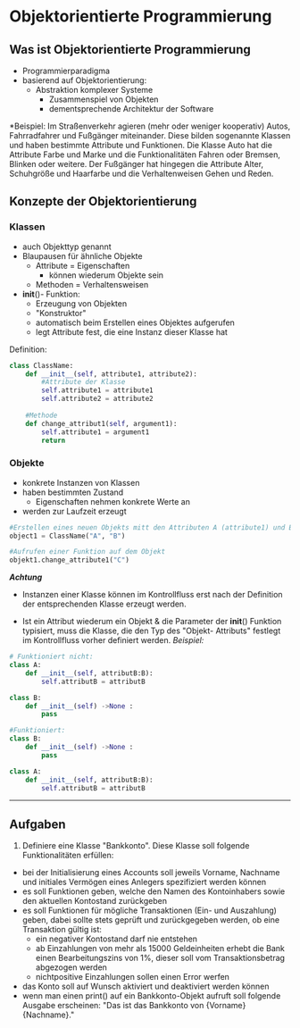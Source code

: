 # Objektorientierte Programmierung

## Was ist Objektorientierte Programmierung

- Programmierparadigma
- basierend auf Objektorientierung:
  - Abstraktion komplexer Systeme
    - Zusammenspiel von Objekten
    - dementsprechende Architektur der Software

*Beispiel:
Im Straßenverkehr agieren (mehr oder weniger kooperativ) Autos, Fahrradfahrer und Fußgänger miteinander. Diese bilden sogenannte Klassen und haben bestimmte Attribute und Funktionen. Die Klasse Auto hat  die Attribute Farbe und Marke und die Funktionalitäten Fahren oder Bremsen, Blinken oder weitere. Der Fußgänger hat hingegen die Attribute Alter, Schuhgröße und Haarfarbe und die Verhaltenweisen Gehen und Reden.

## Konzepte der Objektorientierung

### Klassen

- auch Objekttyp genannt
- Blaupausen für ähnliche Objekte
  - Attribute = Eigenschaften
    - können wiederum Objekte sein
  - Methoden = Verhaltensweisen
- __init__()- Funktion:
  - Erzeugung von Objekten
  - "Konstruktor"
  - automatisch beim Erstellen eines Objektes aufgerufen
  - legt Attribute fest, die eine Instanz dieser Klasse hat

Definition:

```py
class ClassName: 
    def __init__(self, attribute1, attribute2):
        #Attribute der Klasse
        self.attribute1 = attribute1
        self.attribute2 = attribute2
    
    #Methode
    def change_attribut1(self, argument1):
        self.attribute1 = argument1
        return
```

### Objekte

- konkrete Instanzen von Klassen
- haben bestimmten Zustand
  - Eigenschaften nehmen konkrete Werte an
- werden zur Laufzeit erzeugt

```py
#Erstellen eines neuen Objekts mitt den Attributen A (attribute1) und B (attribute2)
object1 = ClassName("A", "B")

#Aufrufen einer Funktion auf dem Objekt
objekt1.change_attribute1("C")
```

***Achtung*** 
- Instanzen einer Klasse können im Kontrollfluss erst nach der Definition der entsprechenden Klasse erzeugt werden.

- Ist ein Attribut wiederum ein Objekt & die Parameter der __init__() Funktion typisiert, muss die Klasse, die den Typ des "Objekt- Attributs" festlegt im Kontrollfluss vorher definiert werden.
*Beispiel:*

```py
# Funktioniert nicht:
class A:
    def __init__(self, attributB:B):
        self.attributB = attributB

class B: 
    def __init__(self) ->None :
        pass
```

```py
#Funktioniert:
class B: 
    def __init__(self) ->None :
        pass

class A:
    def __init__(self, attributB:B):
        self.attributB = attributB
```

----

## Aufgaben

1. Definiere eine Klasse "Bankkonto". Diese Klasse soll folgende Funktionalitäten erfüllen:
  + bei der Initialisierung eines Accounts soll jeweils Vorname, Nachname und initiales Vermögen eines Anlegers spezifiziert werden können 
  + es soll Funktionen geben, welche den Namen des Kontoinhabers sowie den aktuellen Kontostand zurückgeben
  + es soll Funktionen für mögliche Transaktionen (Ein- und Auszahlung) geben, dabei sollte stets geprüft und zurückgegeben werden, ob eine Transaktion gültig ist:
    + ein negativer Kontostand darf nie entstehen
    + ab Einzahlungen von mehr als 15000 Geldeinheiten erhebt die Bank einen Bearbeitungszins von 1%, dieser soll vom Transaktionsbetrag abgezogen werden
    + nichtpositive Einzahlungen sollen einen Error werfen
  + das Konto soll auf Wunsch aktiviert und deaktiviert werden können
  + wenn man einen print() auf ein Bankkonto-Objekt aufruft soll folgende Ausgabe erscheinen: "Das ist das Bankkonto von {Vorname} {Nachname}."